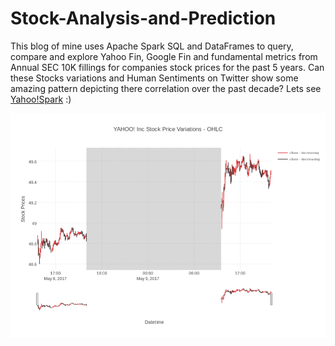 # Stock-Analysis-and-Prediction

This blog of mine uses Apache Spark SQL and DataFrames to query, compare and explore Yahoo Fin, Google Fin and fundamental metrics from Annual SEC 10K fillings for companies stock prices for the past 5 years. Can these Stocks variations and Human Sentiments on Twitter show some amazing pattern depicting there correlation over the past decade? Lets see [Yahoo!Spark](http://kocharshaivi19.github.io/Stock-Analysis-and-Prediction/Yahoo!Spark) :)

![](screenshot/stockviz.gif)
